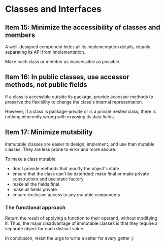 # Classes and Interfaces

## Item 15: Minimize the accessibility of classes and members

A well-designed component hides all its implementation details, cleanly separating
its API from implementation.

Make each class or member as inaccessible as possible.

## Item 16: In public classes, use accessor methods, not public fields

If a class is accessible outside its package, provide accessor methods 
to preserve the flexibility to change the class's internal representation.

However, if a class is package-private or is a private nested class,
there is nothing inherently wrong with exposing its data fields.

## Item 17: Minimize mutability

Immutable classes are easier to design, implement, and use than mutable classes.
They are less prone to error and more secure.

To make a class mutable:

- don't provide methods that modify the object's state
- ensure that the class can't be extended: make final or make private constructors and use static factory
- make all the fields final.
- make all fields private
- ensure exclusive access to any mutable components

### The functional approach

Return the result of applying a function to their operand, without modifying it.
Thus, the major disadvantage of immutable classes is that they require a separate object
for each distinct value.

In conclusion, resist the urge to write a setter for every getter ;)

